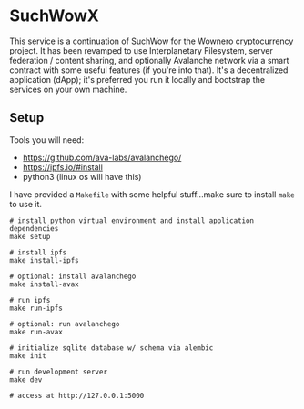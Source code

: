 # SuchWowX

This service is a continuation of SuchWow for the Wownero cryptocurrency project. It has been revamped to use Interplanetary Filesystem, server federation / content sharing, and optionally Avalanche network via a smart contract with some useful features (if you're into that). It's a decentralized application (dApp); it's preferred you run it locally and bootstrap the services on your own machine.

## Setup

Tools you will need:
* https://github.com/ava-labs/avalanchego/
* https://ipfs.io/#install
* python3 (linux os will have this)

I have provided a `Makefile` with some helpful stuff...make sure to install `make` to use it.

```
# install python virtual environment and install application dependencies
make setup

# install ipfs
make install-ipfs

# optional: install avalanchego
make install-avax

# run ipfs
make run-ipfs

# optional: run avalanchego
make run-avax

# initialize sqlite database w/ schema via alembic
make init

# run development server
make dev

# access at http://127.0.0.1:5000
```
